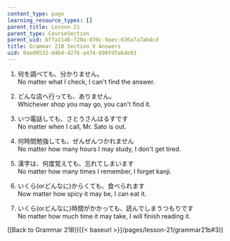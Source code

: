 ```yaml
---
content_type: page
learning_resource_types: []
parent_title: Lesson 21
parent_type: CourseSection
parent_uid: bffa1146-720a-039c-9aec-636a7a7ab4cd
title: Grammar 21B Section V Answers
uid: 0aed9532-d4b4-4276-a474-b98fdfabde93
---
```


1.  何を調べても、分かりません。  
    No matter what I check, I can't find the answer.
    
2.  どんな店へ行っても、ありません。  
    Whichever shop you may go, you can't find it.
    
3.  いつ電話しても、さとうさんはるすです  
    No matter when I call, Mr. Sato is out.
    
4.  何時間勉強しても、ぜんぜんつかれません  
    No matter how many hours I may study, I don't get tired.
    
5.  漢字は、何度覚えても、忘れてしまいます  
    No matter how many times I remember, I forget kanji.
    
6.  いくら(orどんなに)からくても、食べられます  
    Now matter how spicy it may be, I can eat it.
    
7.  いくら(orどんなに)時間がかかっても、読んでしまうつもりです  
    No matter how much time it may take, I will finish reading it.
    

\[[Back to Grammar 21B]({{< baseurl >}}/pages/lesson-21/grammar21b#3)\]
